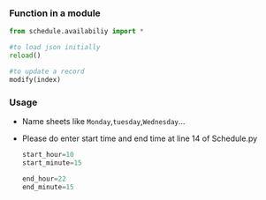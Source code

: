 ### Function in a module
```python
from schedule.availabiliy import *

#to load json initially
reload()

#to update a record
modify(index)

```
### Usage

* Name sheets like `Monday`,`tuesday`,`Wednesday`...

* Please do enter start time and end time at line 14 of Schedule.py
  ```python
  start_hour=10
  start_minute=15

  end_hour=22
  end_minute=15

  ```


